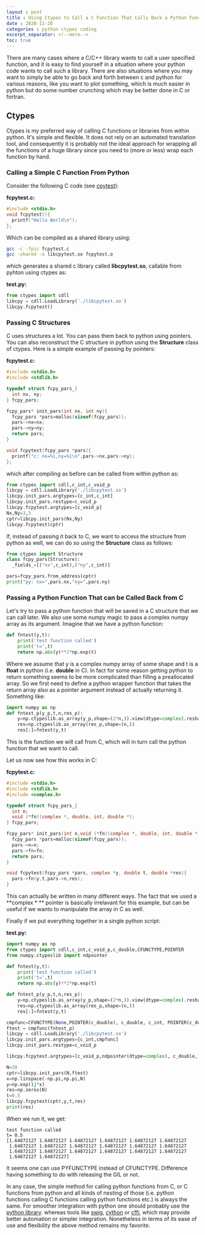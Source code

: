 ```yaml
---
layout : post
title : Using Ctypes to Call a C Function That Calls Back a Python Function.
date : 2020-11-20
categories : python ctypes coding
excerpt_separator: <!--more-->
toc: true
---
```


There are many cases where a C\/C++ library wants to call a user specified function, 
and it is easy to find yourself in a situation where your python code wants to call such a library.
There are also situations where you may want to simply be able to go back and forth between c and python
for various reasons, like you want to plot something, which is much easier in python but do some number crunching
which may be better done in C or fortran.

<!--more-->

## Ctypes

Ctypes is my preferred way of calling C functions or libraries from within python. It's simple and flexible. It does not rely on 
an automated translation tool, and consequently it is probably not the ideal approach for wrapping all the functions of a huge library
since you need to (more or less) wrap each function by hand.

### Calling a Simple C Function From Python

Consider the following C code (see [cpytest](https://github.com/gurcani/gurcani.github.io/tree/master/assets/examples/cpytest)):

**fcpytest.c:**
```c
#include <stdio.h>
void fcpytest(){
  printf("Hello World\n");
};
```

Which can be compiled as a shared library using:

```sh
gcc -c -fpic fcpytest.c
gcc -shared -o libcpytest.so fcpytest.o
```

which generates a shared c library called **libcpytest.so**, callable from pyhton using ctypes as:

**test.py:**
```py
from ctypes import cdll
libcpy = cdll.LoadLibrary('./libcpytest.so')
libcpy.fcpytest()
```

### Passing C Structures

C uses structures a lot. You can pass them back to python using pointers. You can also reconstruct the C structure
in python using the **Structure** class of ctypes. Here is a simple example of passing by pointers:

**fcpytest.c:**
```c
#include <stdio.h>
#include <stdlib.h>

typedef struct fcpy_pars_{
  int nx, ny;
} fcpy_pars;

fcpy_pars* init_pars(int nx, int ny){
  fcpy_pars *pars=malloc(sizeof(fcpy_pars));
  pars->nx=nx;
  pars->ny=ny;
  return pars;
}

void fcpytest(fcpy_pars *pars){
  printf("c: nx=%i,ny=%i\n",pars->nx,pars->ny);
};
```

which after compiling as before can be called from within python as:
```py
from ctypes import cdll,c_int,c_void_p
libcpy = cdll.LoadLibrary('./libcpytest.so')
libcpy.init_pars.argtypes=[c_int,c_int]
libcpy.init_pars.restype=c_void_p
libcpy.fcpytest.argtypes=[c_void_p]
Nx,Ny=3,5
cptr=libcpy.init_pars(Nx,Ny)
libcpy.fcpytest(cptr)
```

If, instead of passing it back to C, we want to access the structure from python as well, we can do so using the **Structure** class as follows:

```py
from ctypes import Structure
class fcpy_pars(Structure):
  _fields_=[("nx",c_int),("ny",c_int)]

pars=fcpy_pars.from_address(cptr)
print("py: nx=",pars.nx,"ny=",pars.ny)
```

### Passing a Python Function That can be Called Back from C

Let's try to pass a python function that will be saved in a C structure that we can call later. We also use some numpy magic to pass a complex numpy array as its argument. Imagine that we have a python function:

```py
def fntest(y,t):
    print('test function called')
    print('t=',t)
    return np.abs(y)**2*np.exp(t)
```

Where we assume that y is a complex numpy array of some shape and t is a **float** in python (i.e. **double** in C). 
In fact for some reason getting python to return something seems to be more complicated than filling a preallocated array. So we first need to define a python wrapper function that takes the return array also as a pointer argument
instead of actually returning it. Something like:

```py
import numpy as np
def fntest_p(y_p,t,n,res_p):
    y=np.ctypeslib.as_array(y_p,shape=(2*n,)).view(dtype=complex).reshape((n,))
    res=np.ctypeslib.as_array(res_p,shape=(n,))
    res[:]=fntest(y,t)
```

This is the function we will call from C, which will in turn call the python function that we want to call.

Let us now see how this works in C:

**fcpytest.c:**
```c
#include <stdio.h>
#include <stdlib.h>
#include <complex.h>

typedef struct fcpy_pars_{
  int n;
  void (*fn)(complex *, double, int, double *);
} fcpy_pars;

fcpy_pars* init_pars(int n,void (*fn)(complex *, double, int, double *)){
  fcpy_pars *pars=malloc(sizeof(fcpy_pars));
  pars->n=n;
  pars->fn=fn;
  return pars;
}

void fcpytest(fcpy_pars *pars, complex *y, double t, double *res){
  pars->fn(y,t,pars->n,res);
}
```
This can actually be written in many different ways. The fact that we used a **complex \* ** pointer is
basically irrelavant for this example, but can be useful if we wanto to manipulate the array in C as well.

Finally if we put everything together in a single python script:

**test.py:**
```py
import numpy as np
from ctypes import cdll,c_int,c_void_p,c_double,CFUNCTYPE,POINTER
from numpy.ctypeslib import ndpointer

def fntest(y,t):
    print('test function called')
    print('t=',t)
    return np.abs(y)**2*np.exp(t)

def fntest_p(y_p,t,n,res_p):
    y=np.ctypeslib.as_array(y_p,shape=(2*n,)).view(dtype=complex).reshape((n,))
    res=np.ctypeslib.as_array(res_p,shape=(n,))
    res[:]=fntest(y,t)

cmpfunc=CFUNCTYPE(None,POINTER(c_double), c_double, c_int, POINTER(c_double))
ftest = cmpfunc(fntest_p)
libcpy = cdll.LoadLibrary('./libcpytest.so')
libcpy.init_pars.argtypes=[c_int,cmpfunc]
libcpy.init_pars.restype=c_void_p

libcpy.fcpytest.argtypes=[c_void_p,ndpointer(dtype=complex), c_double, ndpointer(dtype=float)]

N=20
cptr=libcpy.init_pars(N,ftest)
x=np.linspace(-np.pi,np.pi,N)
y=np.exp(1j*x)
res=np.zeros(N)
t=0.5
libcpy.fcpytest(cptr,y,t,res)
print(res)
```
When we run it, we get:

    test function called
    t= 0.5
    [1.64872127 1.64872127 1.64872127 1.64872127 1.64872127 1.64872127
     1.64872127 1.64872127 1.64872127 1.64872127 1.64872127 1.64872127
     1.64872127 1.64872127 1.64872127 1.64872127 1.64872127 1.64872127
     1.64872127 1.64872127]
    
It seems one can use PYFUNCTYPE instead of CFUNCTYPE. Difference having something to do with releasing the 
GIL or not.

In any case, the simple method for calling python functions from C, or C functions from python and all kinds of
nesting of those (i.e. python functions calling C functions calling python functions etc.) is always the same. For smoother integration with python one should probably use the [python library](https://docs.python.org/3/extending/extending.html). whereas tools like [swig](http://www.swig.org/), [cython](https://cython.org/) or [cffi](https://cffi.readthedocs.io), which may provide better automation or simpler integration. Nonetheless in terms of its ease of use and flexibility the above method remains my favorite.


